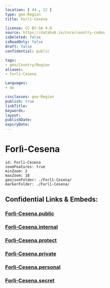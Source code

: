 ```yaml
---
location: [ 44 , 12 ] 
type: geo-Region
title: Forlì-Cesena

license: CC BY-SA 4.0
source: https://datahub.io/core/country-codes
isDeleted: false
isReadOnly: false
draft: false
confidential: public

tags:
- geo/Country/Region
aliases:
- Forlì-Cesena

Languages:
- de

cssclasses: geo-Region
publish: true
linkTitle: 
keywords: 
layout: 
publishDate: 
expiryDate: 
---
```


# Forlì-Cesena

```leaflet
id: Forlì-Cesena
zoomFeatures: true 
minZoom: 2 
maxZoom: 18
geojsonFolder: ./Forlì-Cesena/
markerFolder: ./Forlì-Cesena/
```


## Confidential Links & Embeds: 

### [Forlì-Cesena.public](/_public/\Earth\Continent\Europe\Europe~South\Italy\regions~Italy\Emilia-RomagnaForlì-Cesena.public.md) 

### [Forlì-Cesena.internal](/_internal/\Earth\Continent\Europe\Europe~South\Italy\regions~Italy\Emilia-RomagnaForlì-Cesena.internal.md) 

### [Forlì-Cesena.protect](/_protect/\Earth\Continent\Europe\Europe~South\Italy\regions~Italy\Emilia-RomagnaForlì-Cesena.protect.md) 

### [Forlì-Cesena.private](/_private/\Earth\Continent\Europe\Europe~South\Italy\regions~Italy\Emilia-RomagnaForlì-Cesena.private.md) 

### [Forlì-Cesena.personal](/_personal/\Earth\Continent\Europe\Europe~South\Italy\regions~Italy\Emilia-RomagnaForlì-Cesena.personal.md) 

### [Forlì-Cesena.secret](/_secret/\Earth\Continent\Europe\Europe~South\Italy\regions~Italy\Emilia-RomagnaForlì-Cesena.secret.md)

